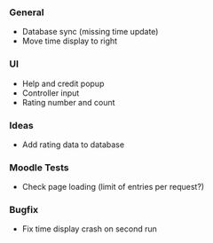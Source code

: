 ### General
- Database sync (missing time update)
- Move time display to right

### UI
- Help and credit popup
- Controller input
- Rating number and count

### Ideas
- Add rating data to database

### Moodle Tests
- Check page loading (limit of entries per request?)

### Bugfix
- Fix time display crash on second run
